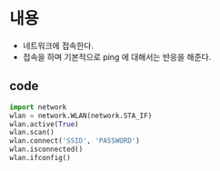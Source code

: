 # 내용
 - 네트워크에 접속한다.
 - 접속을 하며 기본적으로 ping 에 대해서는 반응을 해준다.

## code
```python
import network
wlan = network.WLAN(network.STA_IF)
wlan.active(True)
wlan.scan()
wlan.connect('SSID', 'PASSWORD')
wlan.isconnected()
wlan.ifconfig()
```
